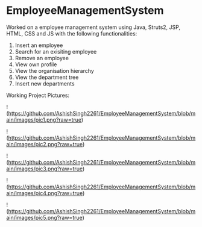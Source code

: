 # EmployeeManagementSystem

Worked on a employee management system using Java, Struts2, JSP, HTML, CSS and JS with the following functionalities:

1) Insert an employee
2) Search for an exisiting employee
3) Remove an employee
4) View own profile
5) View the organisation hierarchy
6) View the department tree
7) Insert new departments

Working Project Pictures:

!(https://github.com/AshishSingh2261/EmployeeManagementSystem/blob/main/images/pic1.png?raw=true)

!(https://github.com/AshishSingh2261/EmployeeManagementSystem/blob/main/images/pic2.png?raw=true)

!(https://github.com/AshishSingh2261/EmployeeManagementSystem/blob/main/images/pic3.png?raw=true)

!(https://github.com/AshishSingh2261/EmployeeManagementSystem/blob/main/images/pic4.png?raw=true)

!(https://github.com/AshishSingh2261/EmployeeManagementSystem/blob/main/images/pic5.png?raw=true)


